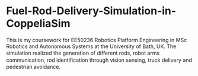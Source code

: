 # Fuel-Rod-Delivery-Simulation-in-CoppeliaSim
This is my coursework for EE50236 Robotics Platform Engineering in MSc Robotics and Autonomous Systems at the University of Bath, UK. The simulation realized the generation of diﬀerent rods, robot arms communication, rod identiﬁcation through vision sensing, truck delivery and pedestrian avoidance.
